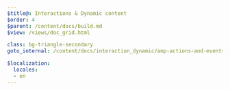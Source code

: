 ```yaml
---
$title@: Interactions & Dynamic content
$order: 4
$parent: /content/docs/build.md
$view: /views/doc_grid.html

class: bg-triangle-secondary
goto_internal: /content/docs/interaction_dynamic/amp-actions-and-events.md

$localization:
  locales:
  - en
---
```

